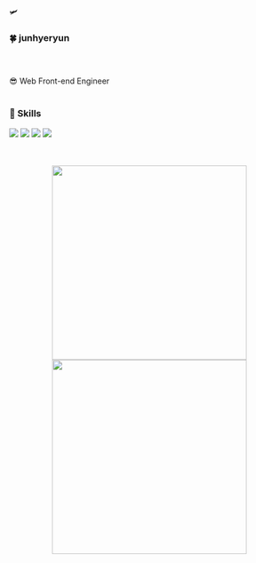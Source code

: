 :small_airplane:



### 🍀 junhyeryun

### <br>
😎 Web Front-end Engineer<br>
<br>

### 🚀 Skills

<img src="https://img.shields.io/badge/Javascript-F7DF1E?style=flat-square&logo=Javascript&logoColor=black"/> <img src="https://img.shields.io/badge/React-61DAFB?style=flat-square&logo=React&logoColor=black"/> <img src="https://img.shields.io/badge/Typescript-3178C6?style=flat-square&logo=Typescript&logoColor=white"/> <img src="https://img.shields.io/badge/Python-3776AB?style=flat-square&logo=Python&logoColor=white"/>

<br>
<br>

<div align="center">
  <img style="width: 350px;" src="https://github-readme-stats.vercel.app/api?username=nutbrown&show_icons=true&theme=radical">
  <br>
  <img style="width: 350px;" src="https://github-readme-stats.vercel.app/api/top-langs/?username=nutbrown&layout=compact&theme=radical">
</div>

